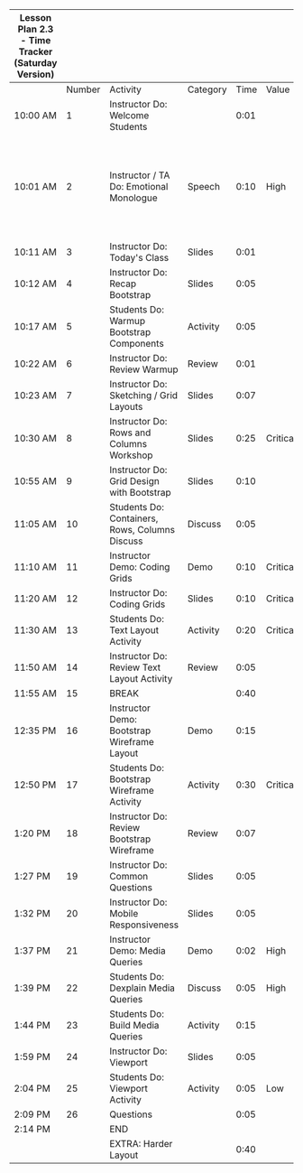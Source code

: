 | Lesson Plan 2.3 - Time Tracker (Saturday Version) |        |                                                |          |      |          |     |                                                                                 |     |
| ------------------------------------------------- | ------ | ---------------------------------------------- | -------- | ---- | -------- | --- | ------------------------------------------------------------------------------- | --- |
|                                                   | Number | Activity                                       | Category | Time | Value    |     | Notes                                                                           |     |
| 10:00 AM                                          | 1      | Instructor Do: Welcome Students                |          | 0:01 |          |     | High or Critical Activities:                                                    |     |
| 10:01 AM                                          | 2      | Instructor / TA Do: Emotional Monologue        | Speech   | 0:10 | High     |     | Are worth spending extra moments on in class and/or may be pivotal to homework. |     |
| 10:11 AM                                          | 3      | Instructor Do: Today's Class                   | Slides   | 0:01 |          |     |                                                                                 |     |
| 10:12 AM                                          | 4      | Instructor Do: Recap Bootstrap                 | Slides   | 0:05 |          |     |                                                                                 |     |
| 10:17 AM                                          | 5      | Students Do: Warmup Bootstrap Components       | Activity | 0:05 |          |     |                                                                                 |     |
| 10:22 AM                                          | 6      | Instructor Do: Review Warmup                   | Review   | 0:01 |          |     |                                                                                 |     |
| 10:23 AM                                          | 7      | Instructor Do: Sketching / Grid Layouts        | Slides   | 0:07 |          |     |                                                                                 |     |
| 10:30 AM                                          | 8      | Instructor Do: Rows and Columns Workshop       | Slides   | 0:25 | Critical |     |                                                                                 |     |
| 10:55 AM                                          | 9      | Instructor Do: Grid Design with Bootstrap      | Slides   | 0:10 |          |     |                                                                                 |     |
| 11:05 AM                                          | 10     | Students Do: Containers, Rows, Columns Discuss | Discuss  | 0:05 |          |     |                                                                                 |     |
| 11:10 AM                                          | 11     | Instructor Demo: Coding Grids                  | Demo     | 0:10 | Critical |     |                                                                                 |     |
| 11:20 AM                                          | 12     | Instructor Do: Coding Grids                    | Slides   | 0:10 | Critical |     |                                                                                 |     |
| 11:30 AM                                          | 13     | Students Do: Text Layout Activity              | Activity | 0:20 | Critical |     |                                                                                 |     |
| 11:50 AM                                          | 14     | Instructor Do: Review Text Layout Activity     | Review   | 0:05 |          |     |                                                                                 |     |
| 11:55 AM                                          | 15     | BREAK                                          |          | 0:40 |          |     |                                                                                 |     |
| 12:35 PM                                          | 16     | Instructor Demo: Bootstrap Wireframe Layout    | Demo     | 0:15 |          |     |                                                                                 |     |
| 12:50 PM                                          | 17     | Students Do: Bootstrap Wireframe Activity      | Activity | 0:30 | Critical |     |                                                                                 |     |
| 1:20 PM                                           | 18     | Instructor Do: Review Bootstrap Wireframe      | Review   | 0:07 |          |     |                                                                                 |     |
| 1:27 PM                                           | 19     | Instructor Do: Common Questions                | Slides   | 0:05 |          |     |                                                                                 |     |
| 1:32 PM                                           | 20     | Instructor Do: Mobile Responsiveness           | Slides   | 0:05 |          |     |                                                                                 |     |
| 1:37 PM                                           | 21     | Instructor Demo: Media Queries                 | Demo     | 0:02 | High     |     |                                                                                 |     |
| 1:39 PM                                           | 22     | Students Do: Dexplain Media Queries            | Discuss  | 0:05 | High     |     |                                                                                 |     |
| 1:44 PM                                           | 23     | Students Do: Build Media Queries               | Activity | 0:15 |          |     |                                                                                 |     |
| 1:59 PM                                           | 24     | Instructor Do: Viewport                        | Slides   | 0:05 |          |     |                                                                                 |     |
| 2:04 PM                                           | 25     | Students Do: Viewport Activity                 | Activity | 0:05 | Low      |     |                                                                                 |     |
| 2:09 PM                                           | 26     | Questions                                      |          | 0:05 |          |     |                                                                                 |     |
| 2:14 PM                                           |        | END                                            |          |      |          |     |                                                                                 |     |
|                                                   |        | EXTRA: Harder Layout                           |          | 0:40 |          |     |                                                                                 |     |
